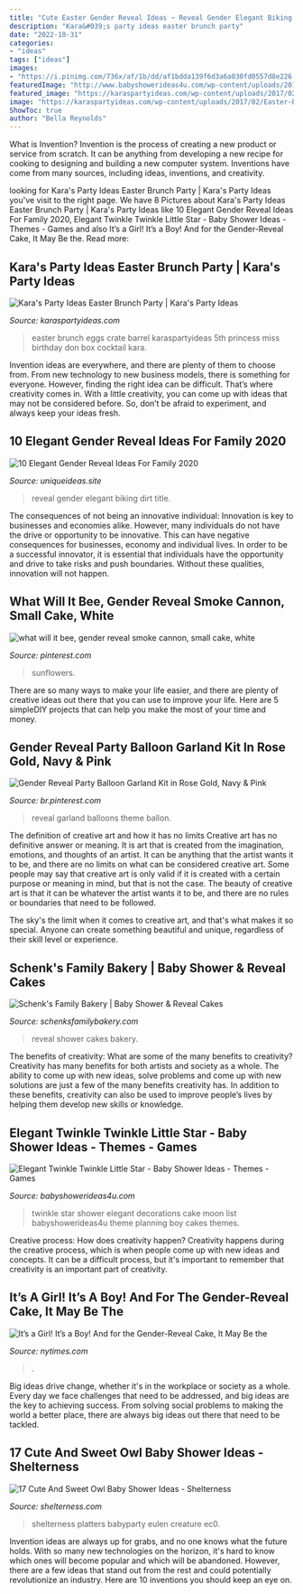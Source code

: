 ```yaml
---
title: "Cute Easter Gender Reveal Ideas ~ Reveal Gender Elegant Biking Dirt Title"
description: "Kara&#039;s party ideas easter brunch party"
date: "2022-10-31"
categories:
- "ideas"
tags: ["ideas"]
images:
- "https://i.pinimg.com/736x/af/1b/dd/af1bdda139f6d3a6a030fd0557d8e226.jpg"
featuredImage: "http://www.babyshowerideas4u.com/wp-content/uploads/2016/05/Elegant-Twinkle-Twinkle-Little-Star-Moon-Cake-600x800.jpg"
featured_image: "https://karaspartyideas.com/wp-content/uploads/2017/02/Easter-Brunch-Party-via-Karas-Party-Ideas-KarasPartyIdeas.com4_.jpg"
image: "https://karaspartyideas.com/wp-content/uploads/2017/02/Easter-Brunch-Party-via-Karas-Party-Ideas-KarasPartyIdeas.com4_.jpg"
ShowToc: true
author: "Bella Reynolds"
---
```



What is Invention?
Invention is the process of creating a new product or service from scratch. It can be anything from developing a new recipe for cooking to designing and building a new computer system. Inventions have come from many sources, including ideas, inventions, and creativity.

	

		
looking for Kara&#039;s Party Ideas Easter Brunch Party | Kara&#039;s Party Ideas you've visit to the right page. We have 8 Pictures about Kara&#039;s Party Ideas Easter Brunch Party | Kara&#039;s Party Ideas like 10 Elegant Gender Reveal Ideas For Family 2020, Elegant Twinkle Twinkle Little Star - Baby Shower Ideas - Themes - Games and also It’s a Girl! It’s a Boy! And for the Gender-Reveal Cake, It May Be the. Read more:
		
    
## Kara&#039;s Party Ideas Easter Brunch Party | Kara&#039;s Party Ideas

<img loading=lazy src="https://karaspartyideas.com/wp-content/uploads/2017/02/Easter-Brunch-Party-via-Karas-Party-Ideas-KarasPartyIdeas.com4_.jpg" onerror="this.onerror=null;this.src='https://tse3.mm.bing.net/th?id=OIP.-aJWdJh1NBeCsmEMiMkUsQHaLH&amp;pid=15.1';" alt="Kara&#039;s Party Ideas Easter Brunch Party | Kara&#039;s Party Ideas">

_Source: karaspartyideas.com_

>easter brunch eggs crate barrel karaspartyideas 5th princess miss birthday don box cocktail kara. 

	

Invention ideas are everywhere, and there are plenty of them to choose from. From new technology to new business models, there is something for everyone. However, finding the right idea can be difficult. That’s where creativity comes in. With a little creativity, you can come up with ideas that may not be considered before. So, don’t be afraid to experiment, and always keep your ideas fresh.

    
## 10 Elegant Gender Reveal Ideas For Family 2020

<img loading=lazy src="https://www.uniqueideas.site/wp-content/uploads/10-gender-reveal-party-food-ideas-for-your-family-dirt-biking-6.jpg" onerror="this.onerror=null;this.src='https://tse4.mm.bing.net/th?id=OIP.220bZ8kBXYxSH20N0KHsfQHaJ4&amp;pid=15.1';" alt="10 Elegant Gender Reveal Ideas For Family 2020">

_Source: uniqueideas.site_

>reveal gender elegant biking dirt title. 

	

The consequences of not being an innovative individual:
Innovation is key to businesses and economies alike. However, many individuals do not have the drive or opportunity to be innovative. This can have negative consequences for businesses, economy and individual lives. In order to be a successful innovator, it is essential that individuals have the opportunity and drive to take risks and push boundaries. Without these qualities, innovation will not happen.

    
## What Will It Bee, Gender Reveal Smoke Cannon, Small Cake, White

<img loading=lazy src="https://i.pinimg.com/736x/af/1b/dd/af1bdda139f6d3a6a030fd0557d8e226.jpg" onerror="this.onerror=null;this.src='https://tse3.mm.bing.net/th?id=OIP.E-o0XUbDZwwb84MZ7dwY2wHaLH&amp;pid=15.1';" alt="what will it bee, gender reveal smoke cannon, small cake, white">

_Source: pinterest.com_

>sunflowers. 

	

There are so many ways to make your life easier, and there are plenty of creative ideas out there that you can use to improve your life. Here are 5 simpleDIY projects that can help you make the most of your time and money.

    
## Gender Reveal Party Balloon Garland Kit In Rose Gold, Navy &amp; Pink

<img loading=lazy src="https://i.pinimg.com/736x/9d/2d/42/9d2d424a64d65ecb1035a9f906222adc.jpg" onerror="this.onerror=null;this.src='https://tse2.mm.bing.net/th?id=OIP.URcIQ-5TEddXNuLeX4re1AHaHa&amp;pid=15.1';" alt="Gender Reveal Party Balloon Garland Kit in Rose Gold, Navy &amp; Pink">

_Source: br.pinterest.com_

>reveal garland balloons theme ballon. 

	

The definition of creative art and how it has no limits
Creative art has no definitive answer or meaning. It is art that is created from the imagination, emotions, and thoughts of an artist. It can be anything that the artist wants it to be, and there are no limits on what can be considered creative art.
Some people may say that creative art is only valid if it is created with a certain purpose or meaning in mind, but that is not the case. The beauty of creative art is that it can be whatever the artist wants it to be, and there are no rules or boundaries that need to be followed.

The sky's the limit when it comes to creative art, and that's what makes it so special. Anyone can create something beautiful and unique, regardless of their skill level or experience.

    
## Schenk&#039;s Family Bakery | Baby Shower &amp; Reveal Cakes

<img loading=lazy src="https://www.schenksfamilybakery.com/wp-content/gallery/baby-shower-reveal-cakes/2.jpg" onerror="this.onerror=null;this.src='https://tse3.mm.bing.net/th?id=OIP.Kz_XYJ-nMk45cWE9MeeGjAAAAA&amp;pid=15.1';" alt="Schenk&#039;s Family Bakery | Baby Shower &amp; Reveal Cakes">

_Source: schenksfamilybakery.com_

>reveal shower cakes bakery. 

	

The benefits of creativity: What are some of the many benefits to creativity?
Creativity has many benefits for both artists and society as a whole. The ability to come up with new ideas, solve problems and come up with new solutions are just a few of the many benefits creativity has. In addition to these benefits, creativity can also be used to improve people’s lives by helping them develop new skills or knowledge.

    
## Elegant Twinkle Twinkle Little Star - Baby Shower Ideas - Themes - Games

<img loading=lazy src="http://www.babyshowerideas4u.com/wp-content/uploads/2016/05/Elegant-Twinkle-Twinkle-Little-Star-Moon-Cake-600x800.jpg" onerror="this.onerror=null;this.src='https://tse2.mm.bing.net/th?id=OIP.-YX7p0a2Gzbf8rdnjlXD_QHaJ4&amp;pid=15.1';" alt="Elegant Twinkle Twinkle Little Star - Baby Shower Ideas - Themes - Games">

_Source: babyshowerideas4u.com_

>twinkle star shower elegant decorations cake moon list babyshowerideas4u theme planning boy cakes themes. 

	

Creative process: How does creativity happen?
Creativity happens during the creative process, which is when people come up with new ideas and concepts. It can be a difficult process, but it's important to remember that creativity is an important part of creativity.

    
## It’s A Girl! It’s A Boy! And For The Gender-Reveal Cake, It May Be The

<img loading=lazy src="https://static01.nyt.com/images/2019/06/19/dining/17cake6/17cake6-facebookJumbo.jpg?year=2019&amp;h=549&amp;w=1050&amp;sig=0x79a920b227c539ab4909c178c101981c" onerror="this.onerror=null;this.src='https://tse2.mm.bing.net/th?id=OIP.MX2a6E2lNf21AkE_gneYhgHaD3&amp;pid=15.1';" alt="It’s a Girl! It’s a Boy! And for the Gender-Reveal Cake, It May Be the">

_Source: nytimes.com_

>. 

	

Big ideas drive change, whether it's in the workplace or society as a whole. Every day we face challenges that need to be addressed, and big ideas are the key to achieving success. From solving social problems to making the world a better place, there are always big ideas out there that need to be tackled.

    
## 17 Cute And Sweet Owl Baby Shower Ideas - Shelterness

<img loading=lazy src="https://i.shelterness.com/2017/08/15-fruit-platter-with-an-owl-made-of-different-fruits-will-be-a-unique-idea-to-serve.jpg" onerror="this.onerror=null;this.src='https://tse4.mm.bing.net/th?id=OIP.JgcEWIgsZEJ_FdqJmcxsdQHaJ4&amp;pid=15.1';" alt="17 Cute And Sweet Owl Baby Shower Ideas - Shelterness">

_Source: shelterness.com_

>shelterness platters babyparty eulen creature ec0. 

	

Invention ideas are always up for grabs, and no one knows what the future holds. With so many new technologies on the horizon, it's hard to know which ones will become popular and which will be abandoned. However, there are a few ideas that stand out from the rest and could potentially revolutionize an industry. Here are 10 inventions you should keep an eye on.

